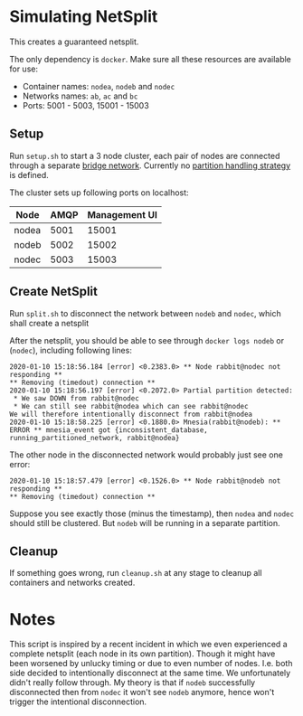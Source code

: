 # Simulating NetSplit

This creates a guaranteed netsplit.

The only dependency is `docker`. Make sure all these resources are available for use:
- Container names: `nodea`, `nodeb` and `nodec`
- Networks names: `ab`, `ac` and `bc`
- Ports: 5001 - 5003, 15001 - 15003

## Setup

Run `setup.sh` to start a 3 node cluster, each pair of nodes are connected through a separate [bridge network](https://docs.docker.com/network/bridge/). Currently no [partition handling strategy](https://www.rabbitmq.com/partitions.html#automatic-handling) is defined.

The cluster sets up following ports on localhost:

| Node | AMQP | Management UI |
| --- | --- | --- |
| nodea | 5001 | 15001 |
| nodeb | 5002 | 15002 |
| nodec | 5003 | 15003 |

## Create NetSplit

Run `split.sh` to disconnect the network between `nodeb` and `nodec`, which shall create a netsplit

After the netsplit, you should be able to see through `docker logs nodeb` or (`nodec`), including following lines:

```
2020-01-10 15:18:56.184 [error] <0.2383.0> ** Node rabbit@nodec not responding **
** Removing (timedout) connection **
2020-01-10 15:18:56.197 [error] <0.2072.0> Partial partition detected:
 * We saw DOWN from rabbit@nodec
 * We can still see rabbit@nodea which can see rabbit@nodec
We will therefore intentionally disconnect from rabbit@nodea
2020-01-10 15:18:58.225 [error] <0.1880.0> Mnesia(rabbit@nodeb): ** ERROR ** mnesia_event got {inconsistent_database, running_partitioned_network, rabbit@nodea}
```

The other node in the disconnected network would probably just see one error:

```
2020-01-10 15:18:57.479 [error] <0.1526.0> ** Node rabbit@nodeb not responding **
** Removing (timedout) connection **
```

Suppose you see exactly those (minus the timestamp), then `nodea` and `nodec` should still be clustered. But `nodeb` will be running in a separate partition.

## Cleanup

If something goes wrong, run `cleanup.sh` at any stage to cleanup all containers and networks created.

# Notes

This script is inspired by a recent incident in which we even experienced a complete netsplit (each node in its own partition). Though it might have been worsened by unlucky timing or due to even number of nodes. I.e. both side decided to intentionally disconnect at the same time. We unfortunately didn't really follow through. My theory is that if `nodeb` successfully disconnected then from `nodec` it won't see `nodeb` anymore, hence won't trigger the intentional disconnection.

